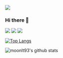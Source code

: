 <img src="https://capsule-render.vercel.app/api?type=wave&color=auto&height=300&section=header&text=welcome%20myProfile&fontSize=90" />

### Hi there 👋
<span>
<img src="https://img.shields.io/badge/JAVA-007396?style=flat-square&logo=java&logoColor=white"/>
<img src="https://img.shields.io/badge/springboot-6DB33F?style=flat-square&logo=springboot&logoColor=white"/>
  <img src="https://img.shields.io/badge/spring-6DB33F?style=flat-square&logo=spring&logoColor=white"/>
</span>


[![Top Langs](https://github-readme-stats.vercel.app/api/top-langs/?username=moonlt93)](https://github.com/moonlt93/github-readme-stats)

![moonlt93's github stats](https://github-readme-stats.vercel.app/api?username=moonlt93&show_icons=true&theme=radical)
<!--
**moonlt93/moonlt93** is a ✨ _special_ ✨ repository because its `README.md` (this file) appears on your GitHub profile.

Here are some ideas to get you started:

- 🔭 I’m currently working on ...
- 🌱 I’m currently learning ...
- 👯 I’m looking to collaborate on ...
- 🤔 I’m looking for help with ...
- 💬 Ask me about ...
- 📫 How to reach me: ...
- 😄 Pronouns: ...
- ⚡ Fun fact: ...
-->


